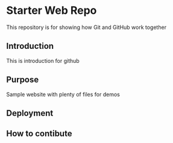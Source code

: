 # Starter Web Repo

This repository is for showing how Git and GitHub work together

## Introduction

This is introduction for github

## Purpose

Sample website with plenty of files for demos

## Deployment

## How to contibute